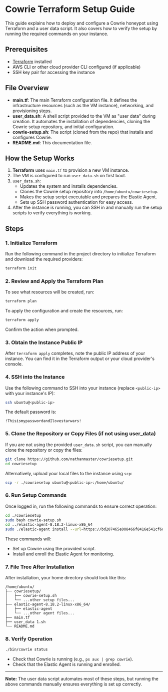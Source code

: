 # Cowrie Terraform Setup Guide

This guide explains how to deploy and configure a Cowrie honeypot using Terraform and a user data script. It also covers how to verify the setup by running the required commands on your instance.

## Prerequisites

- [Terraform](https://www.terraform.io/downloads.html) installed
- AWS CLI or other cloud provider CLI configured (if applicable)
- SSH key pair for accessing the instance

## File Overview

- **main.tf**: The main Terraform configuration file. It defines the infrastructure resources (such as the VM instance), networking, and provisioning steps.
- **user_data.sh**: A shell script provided to the VM as "user data" during creation. It automates the installation of dependencies, cloning the Cowrie setup repository, and initial configuration.
- **cowrie-setup.sh**: The script (cloned from the repo) that installs and configures Cowrie.
- **README.md**: This documentation file.

## How the Setup Works

1. **Terraform** uses `main.tf` to provision a new VM instance.
2. The VM is configured to run `user_data.sh` on first boot.
3. `user_data.sh`:
   - Updates the system and installs dependencies.
   - Clones the Cowrie setup repository into `/home/ubuntu/cowriesetup`.
   - Makes the setup script executable and prepares the Elastic Agent.
   - Sets up SSH password authentication for easy access.
4. After the instance is running, you can SSH in and manually run the setup scripts to verify everything is working.

## Steps

### 1. Initialize Terraform

Run the following command in the project directory to initialize Terraform and download the required providers:

```bash
terraform init
```

### 2. Review and Apply the Terraform Plan

To see what resources will be created, run:

```bash
terraform plan
```

To apply the configuration and create the resources, run:

```bash
terraform apply
```

Confirm the action when prompted.

### 3. Obtain the Instance Public IP

After `terraform apply` completes, note the public IP address of your instance. You can find it in the Terraform output or your cloud provider's console.

### 4. SSH into the Instance

Use the following command to SSH into your instance (replace `<public-ip>` with your instance's IP):

```bash
ssh ubuntu@<public-ip>
```

The default password is:

```
!ThisismypasswordandIlovestarwars!
```

### 5. Clone the Repository or Copy Files (if not using user_data)

If you are not using the provided `user_data.sh` script, you can manually clone the repository or copy the files:

```bash
git clone https://github.com/nathanmaster/cowriesetup.git
cd cowriesetup
```

Alternatively, upload your local files to the instance using `scp`:

```bash
scp -r ./cowriesetup ubuntu@<public-ip>:/home/ubuntu/
```

### 6. Run Setup Commands

Once logged in, run the following commands to ensure correct operation:

```bash
cd ./cowriesetup
sudo bash cowrie-setup.sh
cd ../elastic-agent-8.18.2-linux-x86_64
sudo ./elastic-agent install --url=https://bd207465e008466f8416e541cf6da0b0.fleet.us-central1.gcp.cloud.es.io:443 --enrollment-token=S21xSE1wWUJWNzFGd0pLaWhQLWU6OFB4Wkd5Yi1TeW04V01qVlprYlZtQQ==
```

These commands will:

- Set up Cowrie using the provided script.
- Install and enroll the Elastic Agent for monitoring.

### 7. File Tree After Installation

After installation, your home directory should look like this:

```
/home/ubuntu/
├── cowriesetup/
│   ├── cowrie-setup.sh
│   └── ...other setup files...
├── elastic-agent-8.18.2-linux-x86_64/
│   ├── elastic-agent
│   └── ...other agent files...
├── main.tf
├── user_data 1.sh
└── README.md
```

### 8. Verify Operation

```bash
./bin/cowrie status
```
- Check that Cowrie is running (e.g., `ps aux | grep cowrie`).
- Check that the Elastic Agent is running and enrolled.

---

**Note:** The user data script automates most of these steps, but running the above commands manually ensures everything is set up correctly.



